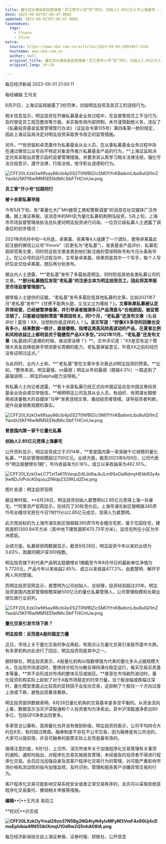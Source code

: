 ```yaml
---
title: 量化巨头被采取监管措施！员工曾开小号“贬”同行，创始人2.85亿元入手上海豪宅......
date: 2023-09-02T07:05:47.000Z
updated: 2023-09-02T07:05:47.000Z
taxonomies:
  tags:
    - Finace
    - China
extra:
  source: https://www.nbd.com.cn/articles/2023-09-01/3001467.html
  hostname: www.nbd.com.cn
  author: null
  original_title: 量化巨头被采取监管措施！员工曾开小号“贬”同行，创始人2.85亿元入手上海豪宅...... | 每经网
  original_lang: zh-CN

---
```


每日经济新闻 2023-09-01 21:00:11

每经编辑 王月龙    

8月31日，上海证监局披露了3份罚单，剑指明汯投资及其员工的违规行为。

相关信息显示，明汯投资在开展私募基金业务过程中，在监督管控员工不当行为、及时督促员工规范整改等方面，未实施有效内部控制，未尽谨慎勤勉义务，违反了《私募投资基金监督管理暂行办法》（证监会令第105号）第四条第一款的规定，因此上海证监局决定对明汯投资采取责令改正的监管措施。

另外，**徐世骏和卓灵晨作为私募基金从业人员，在从事私募基金业务过程中存在通过微信公众号向不特定对象宣传推介私募基金产品的行为，**上海证监局决定对其采取出具警示函的监督管理措施，并要求其认真学习相关法律法规，强化守法合规意识，遵守法律、行政法规，恪守职业道德和行为。

![CFF20LXzkOwNfsay86cib4p0S2T0NfBIZicSMl7tYnKBaibmLibs8uIQI1mZYasibU5KFf6wlMM5EENdMic3ibFTHCmUw.png](CFF20LXzkOwNfsay86cib4p0S2T0NfBIZicSMl7tYnKBaibmLibs8uIQI1mZYasibU5KFf6wlMM5EENdMic3ibFTHCmUw.png)

**员工曾“开小号”拉踩同行**

**被十余家私募举报**

今年5月下旬，有“某量化大厂MH接受工商和警察调查”的消息在社交媒体广泛传播。据上海证券报，该消息中的MH实为量化私募机构明泓投资。5月上旬，上海市市场监督管理局执法总队便对明汯投资进行问询。一位百亿级私募人士透露了调查后的初步情况：

2021年的6月中旬—6月底，卓某晨、徐某等4人组建了一个团队，使用卓某晨此前注册的微信公众号“ifmore”（后更名为“老私基”），发表基金产品评价、私募宏观研究等文章，同时将这些文章发表到他们新注册的雪球网账号和今日头条账号上。在公众号的运行过程当中，主导是卓某晨，徐某则是其中一个写手，每个人写好后会交给卓某晨，随后再分别发布。

据业内人士透露，**“老私基”发布了多篇抬高明汯、同时贬低其他各类私募公司的文章。****部分私募随后发现“老私基”的注册主体为明汯投资员工，因此将其举报至市场监督管理部门。**

据举报人士提供的证据，“老私基”发布多篇贬低其他私募的文章。比如2021年7月“老私基”发布**《甘蔗不能两头甜，又当又立为哪般？》**，文章称某私募被认定异常经营，已经被暂停备案，并引导读者揣测多只产品清盘与“合规原因，被监管注销了，只能被动强制清盘”等原因有关。同1个月，“老私基”还发布文章**《私募评价 | 震惊！XX，没想到你是这样的人！》**。该文写道：“好像XX多空的回撤也没有多小，结果数据一统计，直接傻眼，指增这类高风险高波动的产品，在夏普比例和风险收益比上都明显优于稳健型产品XX多空。”2021年11月，“老私基”还发布文章**《私基锐评|退潮的时候，谁没穿泳裤？》**。文中评论道：“XX是否有这个管理大资金且降低换手预测更长周期的能力，老私基保留意见，毕竟XX之前的经历没有证明过这点。”

与此同时，业内人士称，**“老私基”曾在文章中多次表达对明汯投资的赞美。**比如，“整体来说，明汯最强，xx最弱；明汯从年初最弱（跑输4.3%）一路追到了最强说明……明汯的alpha能力没得挑。”

有私募人士向记者透露，**有十余家私募已经正式向中国证监会及中国证券投资基金业协会递交举报信，**阐明明汯公司及其从业人员，有组织、有预谋长期使用阅读量极大的自媒体“马甲”发表违规文章，煽动投资者情绪，误导投资者判断，提升自身销售规模的事实。

![CFF20LXzkOwNfsay86cib4p0S2T0NfBIZicSMl7tYnKBaibmLibs8uIQI1mZYasibU5KFf6wlMM5EENdMic3ibFTHCmUw.png](CFF20LXzkOwNfsay86cib4p0S2T0NfBIZicSMl7tYnKBaibmLibs8uIQI1mZYasibU5KFf6wlMM5EENdMic3ibFTHCmUw.png)

**曾是国内第一家千亿量化私募**

**创始人2.85亿元竞得上海豪宅**

公开资料显示，明汯投资成立于2014年，**曾是国内第一家突破千亿规模的量化私募，**目前管理规模超过700亿元。业绩方面，截至2023年6月9日，公司代表作“明汯稳健增长1期”，年内收益率为0.16%，成立以来收益率为462.10%。

![CFF20LXzkOwLC7TztTaK15Veop2dILib8iaJkJLm9SxGiaRdmyHEtibR3y4s9w6DJVPoicK0qusu2IWdpZ329KLd2Dw.png](CFF20LXzkOwLC7TztTaK15Veop2dILib8iaJkJLm9SxGiaRdmyHEtibR3y4s9w6DJVPoicK0qusu2IWdpZ329KLd2Dw.png)

图片来源：明汯投资官网

据证券时报，**8月28日，明汯投资创始人裘慧明以2.85亿元竞得上海一处豪宅。**阿里资产官网显示，在经历了30轮竞价后，上海市浦东新区银柳路385弄15号全幢住宅房在今日11时11分以2.85亿元成交，竞得人为裘慧明。

此次竞拍标的为上海市浦东新区银柳路385弄15号全幢住宅房，属于花园住宅，建筑面积1300.84平方米（其中地下建筑面积470.73平方米）。该住宅所在小区为华洲君庭。

业绩方面，私募排排网数据显示，截至8月28日，明汯投资今年以来的业绩为3.63%，跑赢同期沪深300指数。

明汯投资旗下的代表产品明汯稳健增长1期截至今年8月18日的最新单位净值为5.7720元，产品今年以来收益2.85%、成立以来收益477.2%，由裘慧明、解环宇两人共同管理。

而明汯投资官网显示，裘慧明为公司创始人、总经理，投资经验超过20年。明汯投资是国内首家管理规模突破500亿元的量化私募管理人，公司管理规模和长期业绩位居行业前列。

![CFF20LXzkOwNfsay86cib4p0S2T0NfBIZicSMl7tYnKBaibmLibs8uIQI1mZYasibU5KFf6wlMM5EENdMic3ibFTHCmUw.png](CFF20LXzkOwNfsay86cib4p0S2T0NfBIZicSMl7tYnKBaibmLibs8uIQI1mZYasibU5KFf6wlMM5EENdMic3ibFTHCmUw.png)

**量化交易引发市场下跌？**

**明汯投资：反而是A股的稳定力量**

近日，市场上关于量化交易的争议再起，有观点认为量化交易引发股市盘中大跌。有多家机构对此进行了回应，明汯投资则是其中之一。

据财联社，明汯投资表示，A股量化机构以指数增强为代表的量化多头占据规模大头，在出现市场波动时，整体持仓较为分散且保持满仓稳定运行，每天交易买卖基本等量，**并不会形成对市场的整体买压或抛压。**甚至在市场剧烈波动时，量化投资机构实际上起到了对于A股市场稳定的托举力量。当个股涨幅或跌幅过深时，量化模型里面占比较高的反转因子会反向交易，这抑制了个股往一个方向过度上涨或下跌，避免出现暴涨暴跌。

明汯投资提供数据表明，8月28日量化机构的交易基本是多空平衡的。从资金流向上看，数据显示当天沪深股通和个人投资者均为净卖出。其中沪深股通净卖出80多亿，包括QFII净卖出则更多。

多家受访公募称，高频量化也并没有做到秒级，明汯投资则表示，公司平均持仓大约在8天，有时超过两周。融券制度不存在不公平交易，因为融券是有公共池的，大家可以提前借，并且可融券的股票实际上反而是最有效的。

值得注意的是，9月1日，上交所、深交所发布关于加强程序化交易管理有关事项的通知。通知均指出，对程序化交易实施报告管理，未经报告的投资者不得进行程序化交易。会员应当加强自身及其客户程序化交易行为的管理，对可能严重影响市场价格和流动性的指令加强监控，及时识别、管理和报告客户涉嫌异常交易的行为。

客户程序化交易可能影响交易系统安全或者正常交易秩序的，会员可以采取拒绝其程序化交易委托、撤销相关申报等措施。

**编辑****|**王月龙 易启江

**校对|**孙志成

**![CFF20LXzkOyYmal29zn37N5Bg2NQ4tyN4ylvMFyM3VmF4x90Uj4cDmoEphibia4RN55ibIXmqU1Od9w2Q5nhA08lA.png](CFF20LXzkOyYmal29zn37N5Bg2NQ4tyN4ylvMFyM3VmF4x90Uj4cDmoEphibia4RN55ibIXmqU1Od9w2Q5nhA08lA.png)**

每日经济新闻综合自上海证券报、证券时报、财联社、公开信息

